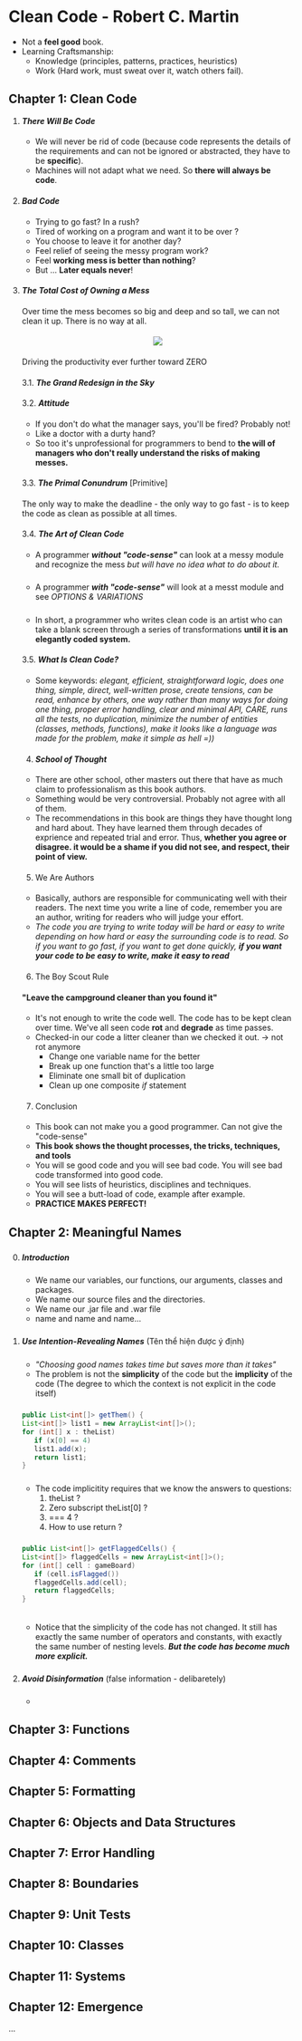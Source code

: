 # Clean Code - Robert C. Martin

   - Not a **feel good** book.
   - Learning Craftsmanship:
      - Knowledge (principles, patterns, practices, heuristics)
      - Work (Hard work, must sweat over it, watch others fail).

## Chapter 1: Clean Code

   1. ***There Will Be Code***
   
      ####
      -  We will never be rid of code (because code represents the details of the requirements and can not be ignored or abstracted, they have to be **specific**).
      -  Machines will not adapt what we need. So **there will always be code**.
      ####
   
   2. ***Bad Code***

      ####
      - Trying to go fast? In a rush?
      - Tired of working on a program and want it to be over ?
      - You choose to leave it for another day? 
      - Feel relief of seeing the messy program work?
      - Feel **working mess is better than nothing**?
      - But ... **Later equals never**!
      ####
   
   3. ***The Total Cost of Owning a Mess***

      ####
      Over time the mess becomes so big and deep and so tall, we can not clean it up. There is no way at all.
      ####

      <p align="center">
         <img src="images/chapter1/image1.png" />  
      </p> 

      ####
      Driving the productivity ever further toward ZERO
      ####

      3.1. ***The Grand Redesign in the Sky***
      ####
      3.2. ***Attitude***
      
      ####
      - If you don't do what the manager says, you'll be fired? Probably not!
      - Like a doctor with a durty hand? 
      - So too it's unprofessional for programmers to bend to **the will of managers who don't really understand the risks of making messes.**
      ####

      3.3. ***The Primal Conundrum*** [Primitive]
      ####
      The only way to make the deadline - the only way to go fast - is to keep the code as clean as possible at all times.
      ####

      3.4. ***The Art of Clean Code***
      ####
      - A programmer ***without "code-sense"*** can look at a messy module and recognize the mess *but will have no idea what to do about it.*
      #####
      - A programmer ***with "code-sense"*** will look at a messt module and see *OPTIONS & VARIATIONS*
      #####
      - In short, a programmer who writes clean code is an artist who can take a blank screen through a series of transformations **until it is an elegantly coded system.**
      ####

      3.5. ***What Is Clean Code?***
      ####
      - Some keywords: *elegant, efficient, straightforward logic, does one thing, simple, direct, well-written prose, create tensions, can be read, enhance by others, one way rather than many ways for doing one thing, proper error handling, clear and minimal API, CARE, runs all the tests, no duplication, minimize the number of entities (classes, methods, functions), make it looks like a language was made for the problem, make it simple as hell =))*
      ####

      4. ***School of Thought***
      ####
      - There are other school, other masters out there that have as much claim to professionalism as this book authors.
      - Something would be very controversial. Probably not agree with all of them.
      - The recommendations in this book are things they have thought long and hard about. They have learned them through decades of exprience and repeated trial and error. Thus, **whether you agree or disagree. it would be a shame if you did not see, and respect, their point of view.**
      ####

      5. We Are Authors
      ####
      - Basically, authors are responsible for communicating well with their readers. The next time you write a line of code, remember you are an author, writing for readers who will judge your effort.
      - *The code you are trying to write today will be hard or easy to write depending on how hard or easy the surrounding code is to read. So if you want to go fast, if you want to get done quickly, **if you want your code to be easy to write, make it easy to read***
      ####

      6. The Boy Scout Rule
      ####
      **"Leave the campground cleaner than you found it"**
      ####
      - It's not enough to write the code well. The code has to be kept clean over time. We've all seen code **rot** and **degrade** as time passes.
      - Checked-in our code a litter cleaner than we checked it out. -> not rot anymore
         - Change one variable name for the better
         - Break up one function that's a little too large
         - Eliminate one small bit of duplication
         - Clean up one composite *if* statement
      ####

      7. Conclusion
      ####
      - This book can not make you a good programmer. Can not give the "code-sense"
      - **This book shows the thought processes, the tricks, techniques, and tools**
      - You will se good code and you will see bad code. You will see bad code transformed into good code.
      - You will see lists of heuristics, disciplines and techniques.
      - You will see a butt-load of code, example after example.
      - **PRACTICE MAKES PERFECT!**
      ####
 
## Chapter 2: Meaningful Names
   ###
   0. ***Introduction***
      #####
      - We name our variables, our functions, our arguments, classes and packages.
      - We name our source files and the directories.
      - We name our .jar file and .war file
      - name and name and name...
      #####
   1. ***Use Intention-Revealing Names*** (Tên thể hiện được ý định)
      #####
      - *"Choosing good names takes time but saves more than it takes"*
      - The problem is not the **simplicity** of the code but the **implicity** of the code (The degree to which the context is not explicit in the code itself)
      #####
      ```java
      public List<int[]> getThem() {
      List<int[]> list1 = new ArrayList<int[]>();
      for (int[] x : theList)
         if (x[0] == 4)
         list1.add(x);
         return list1;
      }
      ```
      #####
      - The code implicitity requires that we know the answers to questions:
         1. theList ?
         2. Zero subscript theList[0] ?
         3. === 4 ?
         4. How to use return ?
      ##### 
      ```java
      public List<int[]> getFlaggedCells() {
      List<int[]> flaggedCells = new ArrayList<int[]>();
      for (int[] cell : gameBoard)
         if (cell.isFlagged())
         flaggedCells.add(cell);
         return flaggedCells;
      }
      ```
      ######
      - Notice that the simplicity of the code has not changed. It still has exactly the same number of operators and constants, with exactly the same number of nesting levels. ***But the code has become much more explicit.***
      ###

   2. ***Avoid Disinformation*** (false information - delibaretely)
      #####
      -
      #####
   
   ###


## Chapter 3: Functions

## Chapter 4: Comments

## Chapter 5: Formatting

## Chapter 6: Objects and Data Structures

## Chapter 7: Error Handling

## Chapter 8: Boundaries

## Chapter 9: Unit Tests

## Chapter 10: Classes

## Chapter 11: Systems

## Chapter 12: Emergence

...